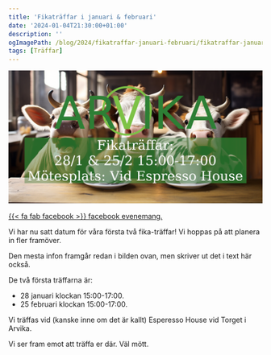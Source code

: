 ```yaml
---
title: 'Fikaträffar i januari & februari'
date: '2024-01-04T21:30:00+01:00'
description: ''
ogImagePath: /blog/2024/fikatraffar-januari-februari/fikatraffar-januari-februari.png
tags: [Träffar]
---
```

![Poster för träffarna](/blog/2024/fikatraffar-januari-februari/fikatraffar-januari-februari.png)

[{{< fa fab facebook >}} facebook evenemang.](https://fb.me/e/1BtnqEwRu)

Vi har nu satt datum för våra första två fika-träffar! Vi hoppas på
att planera in fler framöver.

Den mesta infon framgår redan i bilden ovan, men skriver ut det i text
här också.

De två första träffarna är:
- 28 januari klockan 15:00-17:00.
- 25 februari klockan 15:00-17:00.

Vi träffas vid (kanske inne om det är kallt) Esperesso House vid
Torget i Arvika.

Vi ser fram emot att träffa er där. Väl mött.
